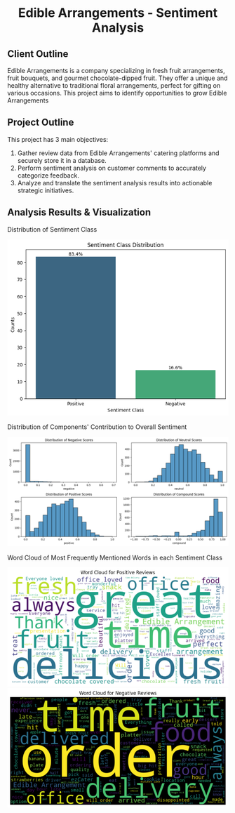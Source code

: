 <h1 align="center">Edible Arrangements - Sentiment Analysis</h1>
<h2>Client Outline</h2>
<p>Edible Arrangements is a company specializing in fresh fruit arrangements, fruit bouquets, and gourmet chocolate-dipped fruit. They offer a unique and healthy alternative to traditional floral arrangements, perfect for gifting on various occasions. This project aims to identify opportunities to grow Edible Arrangements </p>

<h2>Project Outline</h2>
<p>This project has 3 main objectives:</p>
<ol>
  <li> Gather review data from Edible Arrangements' catering platforms and securely store it in a database.</li>
  <li> Perform sentiment analysis on customer comments to accurately categorize feedback.</li>
  <li> Analyze and translate the sentiment analysis results into actionable strategic initiatives.</li>
</ol>

<h2> Analysis Results & Visualization </h2>
<p> Distribution of Sentiment Class </p>
<img src="sentiment_distribution.png">

<p> Distribution of Components' Contribution to Overall Sentiment </p>
<img src="scores_distribution.png">

<p> Word Cloud of Most Frequently Mentioned Words in each Sentiment Class </p>
<img src="word_cloud_positive.png">
<img src="word_cloud_negative.png">

